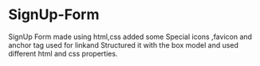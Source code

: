 # SignUp-Form
SignUp Form made using html,css added some  Special icons ,favicon and anchor tag used for linkand Structured it  with the box model and used different html and css properties.
